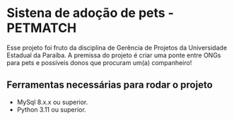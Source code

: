 # Sistena de adoção de pets - PETMATCH
Esse projeto foi fruto da disciplina de Gerência de Projetos da Universidade Estadual da Paraíba.
A premissa do projeto é criar uma ponte entre ONGs para pets e possíveis donos que procuram um(a) companheiro!

## Ferramentas necessárias para rodar o projeto
- MySql 8.x.x ou superior.
- Python 3.11 ou superior.

